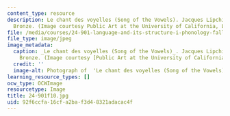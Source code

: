 ```yaml
---
content_type: resource
description: Le chant des voyelles (Song of the Vowels). Jacques Lipchitz, 1931-32.
  Bronze. (Image courtesy Public Art at the University of California, Los Angeles.)
file: /media/courses/24-901-language-and-its-structure-i-phonology-fall-2010/92f6ccfa16cfa2baf3d48321adacac4f_24-901f10.jpg
file_type: image/jpeg
image_metadata:
  caption: _Le chant des voyelles (Song of the Vowels)_. Jacques Lipchitz, 1931-32.
    Bronze. (Image courtesy [Public Art at the University of California, Los Angeles](http://www.publicartinla.com/UCLAArt/song1.html).)
  credit: ''
  image-alt: Photograph of  'Le chant des voyelles (Song of the Vowels)', bronze sculpture.
learning_resource_types: []
ocw_type: OCWImage
resourcetype: Image
title: 24-901f10.jpg
uid: 92f6ccfa-16cf-a2ba-f3d4-8321adacac4f
---
```

